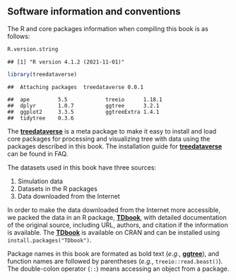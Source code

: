 ## Software information and conventions

The R and core packages information when compiling this book is as
follows:

``` r
R.version.string
```

    ## [1] "R version 4.1.2 (2021-11-01)"

``` r
library(treedataverse)
```

    ##  Attaching packages  treedataverse 0.0.1 

    ##  ape         5.5            treeio      1.18.1   
    ##  dplyr       1.0.7          ggtree      3.2.1
    ##  ggplot2     3.3.5          ggtreeExtra 1.4.1    
    ##  tidytree    0.3.6

The [**treedataverse**](https://github.com/YuLab-SMU/treedataverse) is a
meta package to make it easy to install and load core packages for
processing and visualizing tree with data using the packages described
in this book. The installation guide for
[**treedataverse**](https://github.com/YuLab-SMU/treedataverse) can be
found in FAQ.

The datasets used in this book have three sources:

1.  Simulation data
2.  Datasets in the R packages
3.  Data downloaded from the Internet

In order to make the data downloaded from the Internet more accessible,
we packed the data in an R package,
[**TDbook**](https://CRAN.R-project.org/package=TDbook), with detailed
documentation of the original source, including URL, authors, and
citation if the information is available. The
[**TDbook**](https://CRAN.R-project.org/package=TDbook) is available on
CRAN and can be installed using `install.packages("TDbook")`.

Package names in this book are formated as bold text (*e.g.*,
[**ggtree**](http://bioconductor.org/packages/ggtree)), and function
names are followed by parentheses (*e.g.*, `treeio::read.beast()`). The
double-colon operator (`::`) means accessing an object from a package.
